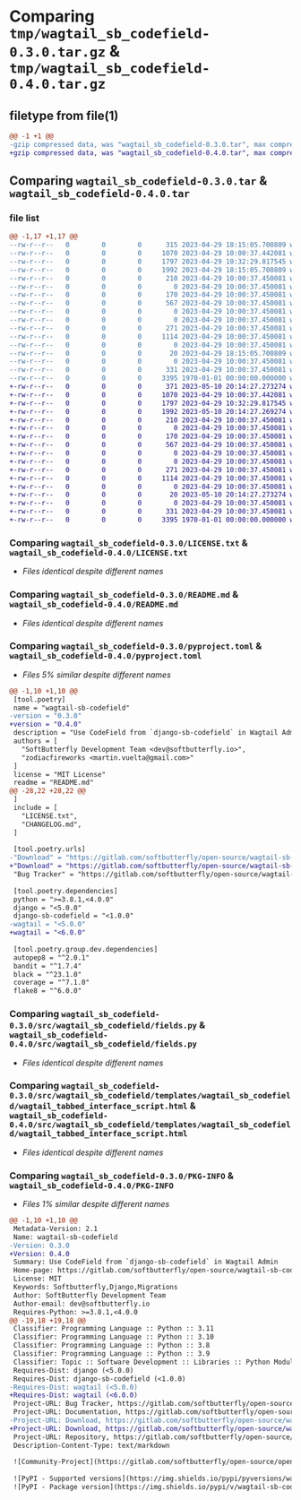 # Comparing `tmp/wagtail_sb_codefield-0.3.0.tar.gz` & `tmp/wagtail_sb_codefield-0.4.0.tar.gz`

## filetype from file(1)

```diff
@@ -1 +1 @@
-gzip compressed data, was "wagtail_sb_codefield-0.3.0.tar", max compression
+gzip compressed data, was "wagtail_sb_codefield-0.4.0.tar", max compression
```

## Comparing `wagtail_sb_codefield-0.3.0.tar` & `wagtail_sb_codefield-0.4.0.tar`

### file list

```diff
@@ -1,17 +1,17 @@
--rw-r--r--   0        0        0      315 2023-04-29 18:15:05.700809 wagtail_sb_codefield-0.3.0/CHANGELOG.md
--rw-r--r--   0        0        0     1070 2023-04-29 10:00:37.442081 wagtail_sb_codefield-0.3.0/LICENSE.txt
--rw-r--r--   0        0        0     1797 2023-04-29 10:32:29.817545 wagtail_sb_codefield-0.3.0/README.md
--rw-r--r--   0        0        0     1992 2023-04-29 18:15:05.700809 wagtail_sb_codefield-0.3.0/pyproject.toml
--rw-r--r--   0        0        0      210 2023-04-29 10:00:37.450081 wagtail_sb_codefield-0.3.0/src/wagtail_sb_codefield/__init__.py
--rw-r--r--   0        0        0        0 2023-04-29 10:00:37.450081 wagtail_sb_codefield-0.3.0/src/wagtail_sb_codefield/admin.py
--rw-r--r--   0        0        0      170 2023-04-29 10:00:37.450081 wagtail_sb_codefield-0.3.0/src/wagtail_sb_codefield/apps.py
--rw-r--r--   0        0        0      567 2023-04-29 10:00:37.450081 wagtail_sb_codefield-0.3.0/src/wagtail_sb_codefield/fields.py
--rw-r--r--   0        0        0        0 2023-04-29 10:00:37.450081 wagtail_sb_codefield-0.3.0/src/wagtail_sb_codefield/migrations/__init__.py
--rw-r--r--   0        0        0        0 2023-04-29 10:00:37.450081 wagtail_sb_codefield-0.3.0/src/wagtail_sb_codefield/models.py
--rw-r--r--   0        0        0      271 2023-04-29 10:00:37.450081 wagtail_sb_codefield-0.3.0/src/wagtail_sb_codefield/static/wagtail_sb_codefield/css/codefield_wagtail_admin.css
--rw-r--r--   0        0        0     1114 2023-04-29 10:00:37.450081 wagtail_sb_codefield-0.3.0/src/wagtail_sb_codefield/templates/wagtail_sb_codefield/wagtail_tabbed_interface_script.html
--rw-r--r--   0        0        0        0 2023-04-29 10:00:37.450081 wagtail_sb_codefield-0.3.0/src/wagtail_sb_codefield/tests.py
--rw-r--r--   0        0        0       20 2023-04-29 18:15:05.700809 wagtail_sb_codefield-0.3.0/src/wagtail_sb_codefield/version.py
--rw-r--r--   0        0        0        0 2023-04-29 10:00:37.450081 wagtail_sb_codefield-0.3.0/src/wagtail_sb_codefield/views.py
--rw-r--r--   0        0        0      331 2023-04-29 10:00:37.450081 wagtail_sb_codefield-0.3.0/src/wagtail_sb_codefield/wagtail_hooks.py
--rw-r--r--   0        0        0     3395 1970-01-01 00:00:00.000000 wagtail_sb_codefield-0.3.0/PKG-INFO
+-rw-r--r--   0        0        0      371 2023-05-10 20:14:27.273274 wagtail_sb_codefield-0.4.0/CHANGELOG.md
+-rw-r--r--   0        0        0     1070 2023-04-29 10:00:37.442081 wagtail_sb_codefield-0.4.0/LICENSE.txt
+-rw-r--r--   0        0        0     1797 2023-04-29 10:32:29.817545 wagtail_sb_codefield-0.4.0/README.md
+-rw-r--r--   0        0        0     1992 2023-05-10 20:14:27.269274 wagtail_sb_codefield-0.4.0/pyproject.toml
+-rw-r--r--   0        0        0      210 2023-04-29 10:00:37.450081 wagtail_sb_codefield-0.4.0/src/wagtail_sb_codefield/__init__.py
+-rw-r--r--   0        0        0        0 2023-04-29 10:00:37.450081 wagtail_sb_codefield-0.4.0/src/wagtail_sb_codefield/admin.py
+-rw-r--r--   0        0        0      170 2023-04-29 10:00:37.450081 wagtail_sb_codefield-0.4.0/src/wagtail_sb_codefield/apps.py
+-rw-r--r--   0        0        0      567 2023-04-29 10:00:37.450081 wagtail_sb_codefield-0.4.0/src/wagtail_sb_codefield/fields.py
+-rw-r--r--   0        0        0        0 2023-04-29 10:00:37.450081 wagtail_sb_codefield-0.4.0/src/wagtail_sb_codefield/migrations/__init__.py
+-rw-r--r--   0        0        0        0 2023-04-29 10:00:37.450081 wagtail_sb_codefield-0.4.0/src/wagtail_sb_codefield/models.py
+-rw-r--r--   0        0        0      271 2023-04-29 10:00:37.450081 wagtail_sb_codefield-0.4.0/src/wagtail_sb_codefield/static/wagtail_sb_codefield/css/codefield_wagtail_admin.css
+-rw-r--r--   0        0        0     1114 2023-04-29 10:00:37.450081 wagtail_sb_codefield-0.4.0/src/wagtail_sb_codefield/templates/wagtail_sb_codefield/wagtail_tabbed_interface_script.html
+-rw-r--r--   0        0        0        0 2023-04-29 10:00:37.450081 wagtail_sb_codefield-0.4.0/src/wagtail_sb_codefield/tests.py
+-rw-r--r--   0        0        0       20 2023-05-10 20:14:27.273274 wagtail_sb_codefield-0.4.0/src/wagtail_sb_codefield/version.py
+-rw-r--r--   0        0        0        0 2023-04-29 10:00:37.450081 wagtail_sb_codefield-0.4.0/src/wagtail_sb_codefield/views.py
+-rw-r--r--   0        0        0      331 2023-04-29 10:00:37.450081 wagtail_sb_codefield-0.4.0/src/wagtail_sb_codefield/wagtail_hooks.py
+-rw-r--r--   0        0        0     3395 1970-01-01 00:00:00.000000 wagtail_sb_codefield-0.4.0/PKG-INFO
```

### Comparing `wagtail_sb_codefield-0.3.0/LICENSE.txt` & `wagtail_sb_codefield-0.4.0/LICENSE.txt`

 * *Files identical despite different names*

### Comparing `wagtail_sb_codefield-0.3.0/README.md` & `wagtail_sb_codefield-0.4.0/README.md`

 * *Files identical despite different names*

### Comparing `wagtail_sb_codefield-0.3.0/pyproject.toml` & `wagtail_sb_codefield-0.4.0/pyproject.toml`

 * *Files 5% similar despite different names*

```diff
@@ -1,10 +1,10 @@
 [tool.poetry]
 name = "wagtail-sb-codefield"
-version = "0.3.0"
+version = "0.4.0"
 description = "Use CodeField from `django-sb-codefield` in Wagtail Admin"
 authors = [
   "SoftButterfly Development Team <dev@softbutterfly.io>",
   "zodiacfireworks <martin.vuelta@gmail.com>"
 ]
 license = "MIT License"
 readme = "README.md"
@@ -28,22 +28,22 @@
 ]
 include = [
   "LICENSE.txt",
   "CHANGELOG.md",
 ]
 
 [tool.poetry.urls]
-"Download" = "https://gitlab.com/softbutterfly/open-source/wagtail-sb-codefield/-/archive/v0.3.0/wagtail-sb-codefield-v0.3.0.tar.gz"
+"Download" = "https://gitlab.com/softbutterfly/open-source/wagtail-sb-codefield/-/archive/v0.4.0/wagtail-sb-codefield-v0.4.0.tar.gz"
 "Bug Tracker" = "https://gitlab.com/softbutterfly/open-source/wagtail-sb-codefield/-/issues"
 
 [tool.poetry.dependencies]
 python = ">=3.8.1,<4.0.0"
 django = "<5.0.0"
 django-sb-codefield = "<1.0.0"
-wagtail = "<5.0.0"
+wagtail = "<6.0.0"
 
 [tool.poetry.group.dev.dependencies]
 autopep8 = "^2.0.1"
 bandit = "^1.7.4"
 black = "^23.1.0"
 coverage = "^7.1.0"
 flake8 = "^6.0.0"
```

### Comparing `wagtail_sb_codefield-0.3.0/src/wagtail_sb_codefield/fields.py` & `wagtail_sb_codefield-0.4.0/src/wagtail_sb_codefield/fields.py`

 * *Files identical despite different names*

### Comparing `wagtail_sb_codefield-0.3.0/src/wagtail_sb_codefield/templates/wagtail_sb_codefield/wagtail_tabbed_interface_script.html` & `wagtail_sb_codefield-0.4.0/src/wagtail_sb_codefield/templates/wagtail_sb_codefield/wagtail_tabbed_interface_script.html`

 * *Files identical despite different names*

### Comparing `wagtail_sb_codefield-0.3.0/PKG-INFO` & `wagtail_sb_codefield-0.4.0/PKG-INFO`

 * *Files 1% similar despite different names*

```diff
@@ -1,10 +1,10 @@
 Metadata-Version: 2.1
 Name: wagtail-sb-codefield
-Version: 0.3.0
+Version: 0.4.0
 Summary: Use CodeField from `django-sb-codefield` in Wagtail Admin
 Home-page: https://gitlab.com/softbutterfly/open-source/wagtail-sb-codefield
 License: MIT
 Keywords: Softbutterfly,Django,Migrations
 Author: SoftButterfly Development Team
 Author-email: dev@softbutterfly.io
 Requires-Python: >=3.8.1,<4.0.0
@@ -19,18 +19,18 @@
 Classifier: Programming Language :: Python :: 3.11
 Classifier: Programming Language :: Python :: 3.10
 Classifier: Programming Language :: Python :: 3.8
 Classifier: Programming Language :: Python :: 3.9
 Classifier: Topic :: Software Development :: Libraries :: Python Modules
 Requires-Dist: django (<5.0.0)
 Requires-Dist: django-sb-codefield (<1.0.0)
-Requires-Dist: wagtail (<5.0.0)
+Requires-Dist: wagtail (<6.0.0)
 Project-URL: Bug Tracker, https://gitlab.com/softbutterfly/open-source/wagtail-sb-codefield/-/issues
 Project-URL: Documentation, https://gitlab.com/softbutterfly/open-source/wagtail-sb-codefield/-/wikis
-Project-URL: Download, https://gitlab.com/softbutterfly/open-source/wagtail-sb-codefield/-/archive/v0.3.0/wagtail-sb-codefield-v0.3.0.tar.gz
+Project-URL: Download, https://gitlab.com/softbutterfly/open-source/wagtail-sb-codefield/-/archive/v0.4.0/wagtail-sb-codefield-v0.4.0.tar.gz
 Project-URL: Repository, https://gitlab.com/softbutterfly/open-source/wagtail-sb-codefield
 Description-Content-Type: text/markdown
 
 ![Community-Project](https://gitlab.com/softbutterfly/open-source/open-source-office/-/raw/master/banners/softbutterfly-open-source--banner--community-project.png)
 
 ![PyPI - Supported versions](https://img.shields.io/pypi/pyversions/wagtail-sb-codefield)
 ![PyPI - Package version](https://img.shields.io/pypi/v/wagtail-sb-codefield)
```

